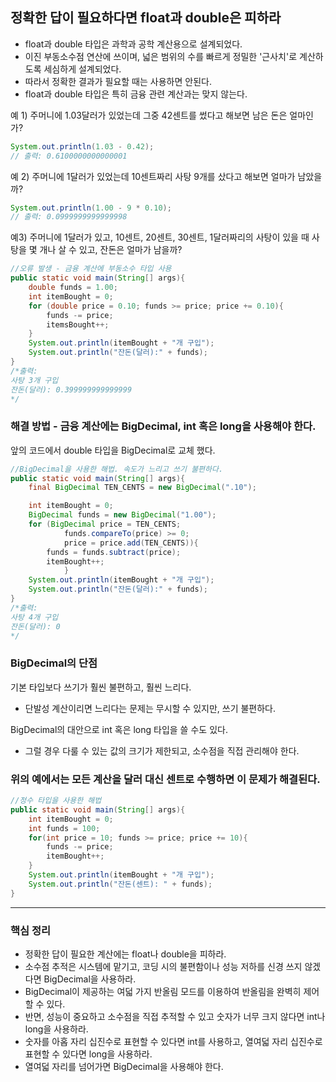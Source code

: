 
## 정확한 답이 필요하다면 float과 double은 피하라

- float과 double 타입은 과학과 공학 계산용으로 설계되었다.
- 이진 부동소수점 연산에 쓰이며, 넓은 범위의 수를 빠르게 정밀한 '근사치'로 계산하도록 세심하게 설계되었다.
- 따라서 정확한 결과가 필요할 때는 사용하면 안된다.
- float과 double 타입은 특히 금융 관련 계산과는 맞지 않는다.

예 1) 주머니에 1.03달러가 있었는데 그중 42센트를 썼다고 해보면 남은 돈은 얼마인가?   
```java
System.out.println(1.03 - 0.42);
// 출력: 0.6100000000000001
```

예 2) 주머니에 1달러가 있었는데 10센트짜리 사탕 9개를 샀다고 해보면 얼마가 남았을까?
```java
System.out.println(1.00 - 9 * 0.10);
// 출력: 0.0999999999999998
```

예3) 주머니에 1달러가 있고, 10센트, 20센트, 30센트, 1달러짜리의 사탕이 있을 때 사탕을 몇 개나 살 수 있고, 잔돈은 얼마가 남을까?
```java
//오류 발생 - 금융 계산에 부동소수 타입 사용
public static void main(String[] args){
    double funds = 1.00;
    int itemBought = 0;
    for (double price = 0.10; funds >= price; price += 0.10){
        funds -= price;
        itemsBought++;
    }
    System.out.println(itemBought + "개 구입");
    System.out.println("잔돈(달러):" + funds);
}
/*출력:
사탕 3개 구입
잔돈(달러): 0.399999999999999
*/
```

### 해결 방법 - 금융 계산에는 BigDecimal, int 혹은 long을 사용해야 한다.
앞의 코드에서 double 타입을 BigDecimal로 교체 했다.

```java
//BigDecimal을 사용한 해법. 속도가 느리고 쓰기 불편하다.
public static void main(String[] args){
    final BigDecimal TEN_CENTS = new BigDecimal(".10");

    int itemBought = 0;
    BigDecimal funds = new BigDecimal("1.00");
    for (BigDecimal price = TEN_CENTS;
            funds.compareTo(price) >= 0;
            price = price.add(TEN_CENTS)){
        funds = funds.subtract(price);
        itemBought++;
            }
    System.out.println(itemBought + "개 구입");
    System.out.println("잔돈(달러):" + funds);
}
/*출력:
사탕 4개 구입
잔돈(달러): 0
*/
```

### BigDecimal의 단점
기본 타입보다 쓰기가 훨씬 불편하고, 훨씬 느리다.
- 단발성 계산이리면 느리다는 문제는 무시할 수 있지만, 쓰기 불편하다.

BigDecimal의 대안으로 int 혹은 long 타입을 쓸 수도 있다. 
- 그럴 경우 다룰 수 있는 값의 크기가 제한되고, 소수점을 직접 관리해야 한다.



### 위의 예에서는 모든 계산을 달러 대신 센트로 수행하면 이 문제가 해결된다.
```java
//정수 타입을 사용한 해법
public static void main(String[] args){
    int itemBought = 0;
    int funds = 100;
    for(int price = 10; funds >= price; price += 10){
        funds -= price;
        itemBought++;
    }
    System.out.println(itemBought + "개 구입");
    System.out.println("잔돈(센트): " + funds);
}
```

---
### 핵심 정리
- 정확한 답이 필요한 계산에는 float나 double을 피하라.
- 소수점 추적은 시스템에 맡기고, 코딩 시의 불편함이나 성능 저하를 신경 쓰지 않겠다면 BigDecimal을 사용하라.
- BigDecimal이 제공하는 여덟 가지 반올림 모드를 이용하여 반올림을 완벽히 제어할 수 있다.
- 반면, 성능이 중요하고 소수점을 직접 추적할 수 있고 숫자가 너무 크지 않다면 int나 long을 사용하라.
- 숫자를 아홉 자리 십진수로 표현할 수 있다면 int를 사용하고, 열여덟 자리 십진수로 표현할 수 있다면 long을 사용하라.
- 열여덟 자리를 넘어가면 BigDecimal을 사용해야 한다.